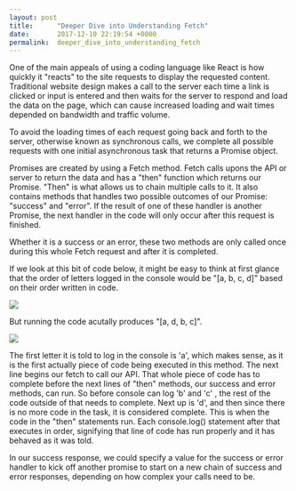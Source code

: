 ```yaml
---
layout: post
title:      "Deeper Dive into Understanding Fetch"
date:       2017-12-10 22:19:54 +0000
permalink:  deeper_dive_into_understanding_fetch
---
```



One of the main appeals of using a coding language like React is how quickly it "reacts" to the site requests to display the requested content. Traditional website design makes a call to the server each time a link is clicked or input is entered and then waits for the server to respond and load the data on the page, which can cause increased loading and wait times depended on bandwidth and traffic volume.

To avoid the loading times of each request going back and forth to the server, otherwise known as synchronous calls, we complete all possible requests with one initial asynchronous task that returns a  Promise object.

Promises are created by using a Fetch method. Fetch calls upons the API or server to return the data and has a "then" function which returns our Promise. "Then" is what allows us to chain multiple calls to it.  It also contains methods that handles two possible outcomes of our Promise: "success" and "error". If the result of one of these handler is another Promise, the next handler in the code will only occur after this request is finished.

Whether it is a success or an error, these two methods are only called once during this whole Fetch request and after it is completed.

If we look at this bit of code below, it might be easy to think at first glance that the order of letters logged in the console would be "[a, b, c, d]" based on their order written in code.

![](http://res.cloudinary.com/straydar/image/upload/v1512941872/callApiCode_fuysxz.png)

But running the code acutally produces "[a, d, b, c]".

![](http://res.cloudinary.com/straydar/image/upload/v1512941868/console_results_wisjua.png)

The first letter it is told to log in the console is 'a', which makes sense, as it is the first actually piece of code being executed in this method. The next line begins our fetch to call our API. That whole piece of code has to complete before the next lines of "then" methods, our success and error methods, can run. So before console can log 'b' and 'c' , the rest of the code outside of that needs to complete. Next up is 'd', and then since there is no more code in the task, it is considered complete. This is when the code in the "then" statements run.  Each console.log() statement after that executes in order, signifying that line of code has run properly and it has behaved as it was told.

In our success response, we could specify a value for the success or error handler to kick off another promise to start on a new chain of success and error responses, depending on how complex your calls need to be.





